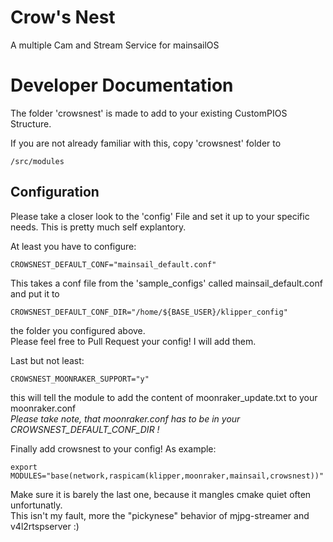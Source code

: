 # Crow's Nest
A multiple Cam and Stream Service for mainsailOS

# Developer Documentation

The folder 'crowsnest' is made to add to your existing CustomPIOS Structure.

If you are not already familiar with this, copy 'crowsnest' folder to

    /src/modules

## Configuration

Please take a closer look to the 'config' File and set it up to your specific needs.
This is pretty much self explantory.

At least you have to configure:

    CROWSNEST_DEFAULT_CONF="mainsail_default.conf"
This takes a conf file from the 'sample_configs' called mainsail_default.conf
and put it to 

    CROWSNEST_DEFAULT_CONF_DIR="/home/${BASE_USER}/klipper_config"
the folder you configured above.\
Please feel free to Pull Request your config!
I will add them.

Last but not least:

    CROWSNEST_MOONRAKER_SUPPORT="y"
this will tell the module to add the content of moonraker_update.txt to your
moonraker.conf\
_Please take note, that moonraker.conf has to be in your CROWSNEST_DEFAULT_CONF_DIR !_

Finally add crowsnest to your config!
As example:

    export MODULES="base(network,raspicam(klipper,moonraker,mainsail,crowsnest))"

Make sure it is barely the last one, because it mangles cmake quiet often
unfortunatly.\
 This isn't my fault, more the "pickynese" behavior of
mjpg-streamer and v4l2rtspserver :)